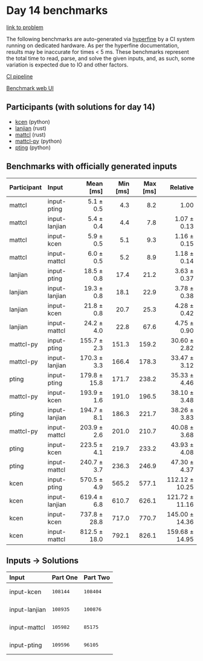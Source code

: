 # Day 14 benchmarks

[link to problem](https://adventofcode.com/2023/day/14)

The following benchmarks are auto-generated via
[hyperfine](https://github.com/sharkdp/hyperfine) by a CI system running on
dedicated hardware. As per the hyperfine documentation, results may be
inaccurate for times < 5 ms. These benchmarks represent the total time to read,
parse, and solve the given inputs, and, as such, some variation is expected due
to IO and other factors.

[CI pipeline](http://ci.papercode.net:8080/teams/main/pipelines/aoc2023)

[Benchmark web UI](https://aoc.ancalagon.black)


## Participants (with solutions for day 14)

- [kcen](https://github.com/kcen/aoc2023) (python)
- [lanjian](https://github.com/lanjian/aoc-2023) (rust)
- [mattcl](https://github.com/mattcl/aoc2023) (rust)
- [mattcl-py](https://github.com/mattcl/aoc2023-py) (python)
- [pting](https://github.com/pting/aoc2023) (python)


## Benchmarks with officially generated inputs

| Participant | Input | Mean [ms] | Min [ms] | Max [ms] | Relative |
|:---|:---|---:|---:|---:|---:|
| mattcl | input-pting | 5.1 ± 0.5 | 4.3 | 8.2 | 1.00 |
| mattcl | input-lanjian | 5.4 ± 0.4 | 4.4 | 7.8 | 1.07 ± 0.13 |
| mattcl | input-kcen | 5.9 ± 0.5 | 5.1 | 9.3 | 1.16 ± 0.15 |
| mattcl | input-mattcl | 6.0 ± 0.5 | 5.2 | 8.9 | 1.18 ± 0.14 |
| lanjian | input-pting | 18.5 ± 0.8 | 17.4 | 21.2 | 3.63 ± 0.37 |
| lanjian | input-lanjian | 19.3 ± 0.8 | 18.1 | 22.9 | 3.78 ± 0.38 |
| lanjian | input-kcen | 21.8 ± 0.8 | 20.7 | 25.3 | 4.28 ± 0.42 |
| lanjian | input-mattcl | 24.2 ± 4.0 | 22.8 | 67.6 | 4.75 ± 0.90 |
| mattcl-py | input-pting | 155.7 ± 2.3 | 151.3 | 159.2 | 30.60 ± 2.82 |
| mattcl-py | input-lanjian | 170.3 ± 3.3 | 166.4 | 178.3 | 33.47 ± 3.12 |
| pting | input-pting | 179.8 ± 15.8 | 171.7 | 238.2 | 35.33 ± 4.46 |
| mattcl-py | input-kcen | 193.9 ± 1.6 | 191.0 | 196.5 | 38.10 ± 3.48 |
| pting | input-lanjian | 194.7 ± 8.1 | 186.3 | 221.7 | 38.26 ± 3.83 |
| mattcl-py | input-mattcl | 203.9 ± 2.6 | 201.0 | 210.7 | 40.08 ± 3.68 |
| pting | input-kcen | 223.5 ± 4.1 | 219.7 | 233.2 | 43.93 ± 4.08 |
| pting | input-mattcl | 240.7 ± 3.7 | 236.3 | 246.9 | 47.30 ± 4.37 |
| kcen | input-pting | 570.5 ± 4.9 | 565.2 | 577.1 | 112.12 ± 10.25 |
| kcen | input-lanjian | 619.4 ± 6.8 | 610.7 | 626.1 | 121.72 ± 11.16 |
| kcen | input-kcen | 737.8 ± 28.8 | 717.0 | 770.7 | 145.00 ± 14.36 |
| kcen | input-mattcl | 812.5 ± 18.0 | 792.1 | 826.1 | 159.68 ± 14.95 |


## Inputs -> Solutions

| Input | Part One | Part Two |
|:---|:---|:---|
|input-kcen|<pre>108144</pre>|<pre>108404</pre>|
|input-lanjian|<pre>108935</pre>|<pre>100876</pre>|
|input-mattcl|<pre>105982</pre>|<pre>85175</pre>|
|input-pting|<pre>109596</pre>|<pre>96105</pre>|